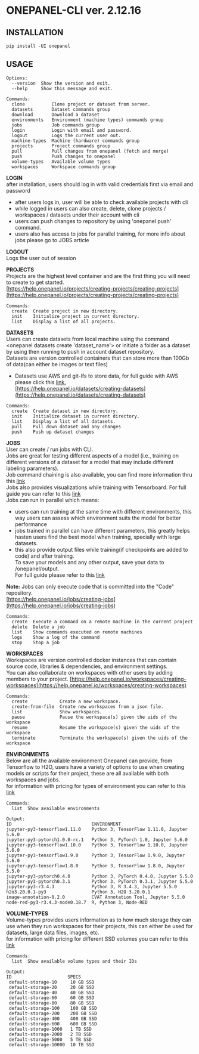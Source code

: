 # ONEPANEL-CLI ver. 2.12.16

## INSTALLATION
```
pip install -UI onepanel
```

## USAGE  
```
Options:  
  --version  Show the version and exit.  
  --help     Show this message and exit.

Commands:  
  clone          Clone project or dataset from server.  
  datasets       Dataset commands group  
  download       Download a dataset  
  environments   Environment (machine types) commands group  
  jobs           Job commands group  
  login          Login with email and password.  
  logout         Logs the current user out.  
  machine-types  Machine (hardware) commands group  
  projects       Project commands group  
  pull           Pull changes from onepanel (fetch and merge)  
  push           Push changes to onepanel  
  volume-types   Available volume types  
  workspaces     Workspace commands group
 ```

**LOGIN**  
after installation, users should log in with valid credentials first via email and password
  - after users logs in, user will be able to check available projects with cli
  - while logged in users can also create, delete, clone projects / workspaces / datasets under their account with cli
  - users can push changes to repository by using 'onepanel push' command.
  - users also has access to jobs for parallel training, for more info about jobs please go to JOBS article

**LOGOUT**  
Logs the user out of session

**PROJECTS**  
Projects are the highest level container and are the first thing you will need to create to get started.  
[https://help.onepanel.io/projects/creating-projects/creating-projects](https://help.onepanel.io/projects/creating-projects/creating-projects)
```
Commands:
  create  Create project in new directory.
  init    Initialize project in current directory.
  list    Display a list of all projects.
```

**DATASETS**  
Users can create datasets from local machine using the command <onepanel datasets create 'dataset_name'> or initiate a folder as a dataset by using <onepanel datasets init> then running <onepanel push> to push in account dataset repository.  
Datasets are version controlled containers that can store more than 100Gb of data(can either be images or text files)
 - Datasets use AWS and git-lfs to store data, for full guide with AWS please click this [link.](https://help.onepanel.io/datasets/creating-datasets-from-aws-s3)  
[https://help.onepanel.io/datasets/creating-datasets](https://help.onepanel.io/datasets/creating-datasets)
```
Commands:
  create  Create dataset in new directory.
  init    Initialize dataset in current directory.
  list    Display a list of all datasets.
  pull    Pull down dataset and any changes
  push    Push up dataset changes
```

**JOBS**  
User can create / run jobs with CLI.  
Jobs are great for testing different aspects of a model (i.e., training on different versions of a dataset for a model that may include different labeling parameters).  
Job command chaining is also available, you can find more information thru this [link](https://help.onepanel.io/jobs/job-command-chaining)  
Jobs also provides visualizations while training with Tensorboard. For full guide you can refer to this [link](https://help.onepanel.io/jobs/tensorboard-visualizations-in-jobs)  
Jobs can run in parallel which means:
  - users can run training at the same time with different environments, this way users can assess which environment suits the model for better performance
  - jobs trained in parallel can have different parameters, this greatly helps hasten users find the best model when training, specially with large datasets.
  - this also provide output files while training(if checkpoints are added to code) and after training.  
  To save your models and any other output, save your data to /onepanel/output.  
  For full guide please refer to this [link](https://help.onepanel.io/jobs/job-output)  


**Note:** Jobs can only execute code that is committed into the "Code" repository.  
[https://help.onepanel.io/jobs/creating-jobs](https://help.onepanel.io/jobs/creating-jobs)
```
Commands:
  create  Execute a command on a remote machine in the current project
  delete  Delete a job
  list    Show commands executed on remote machines
  logs    Show a log of the command
  stop    Stop a job
```

**WORKSPACES**  
Workspaces are version controlled docker instances that can contain source code, libraries & dependencies, and environment settings.    
You can also collaborate on workspaces with other users by adding members to your project.
[https://help.onepanel.io/workspaces/creating-workspaces](https://help.onepanel.io/workspaces/creating-workspaces)
```
Commands:
  create            Create a new workspace.
  create-from-file  Create new workspaces from a json file.
  list              Show workspaces.
  pause             Pause the workspace(s) given the uids of the workspace
  resume            Resume the workspace(s) given the uids of the workspace
  terminate         Terminate the workspace(s) given the uids of the workspace
```

**ENVIRONMENTS**  
Below are all the available environment Onepanel can provide, from Tensorflow to H2O, users have a variety of options to use when creating models or scripts for their project, these are all available with both workspaces and jobs.  
for information with pricing for types of environment you can refer to this [link](https://www.onepanel.io/pricing#compute-storage-pricing)
```
Commands:
  list  Show available environments
  
Output:
ID                              ENVIRONMENT
jupyter-py3-tensorflow1.11.0    Python 3, TensorFlow 1.11.0, Jupyter 5.6.0
jupyter-py3-pytorch1.0.0-rc.1   Python 3, PyTorch 1.0, Jupyter 5.6.0
jupyter-py3-tensorflow1.10.0    Python 3, TensorFlow 1.10.0, Jupyter 5.6.0
jupyter-py3-tensorflow1.9.0     Python 3, TensorFlow 1.9.0, Jupyter 5.6.0
jupyter-py3-tensorflow1.8.0     Python 3, TensorFlow 1.8.0, Jupyter 5.5.0
jupyter-py3-pytorch0.4.0        Python 3, PyTorch 0.4.0, Jupyter 5.5.0
jupyter-py3-pytorch0.3.1        Python 3, PyTorch 0.3.1, Jupyter 5.5.0
jupyter-py3-r3.4.3              Python 3, R 3.4.3, Jupyter 5.5.0
h2o3.20.0.1-py3                 Python 3, H2O 3.20.0.1
image-annotation-0.2.0          CVAT Annotation Tool, Jupyter 5.5.0
node-red-py3-r3.4.3-node0.18.7  R, Python 3, Node-RED
```

**VOLUME-TYPES**  
Volume-types provides users information as to how much storage they can use when they run workspaces for their projects, this can either be used for datasets, large data files, images, etc.  
for information with pricing for different SSD volumes you can refer to this [link](https://www.onepanel.io/pricing#compute-storage-pricing)
```
Commands:
  list  Show available volume types and their IDs

Output:
ID                     SPECS
 default-storage-10     10 GB SSD
 default-storage-20     20 GB SSD
 default-storage-40     40 GB SSD
 default-storage-60     60 GB SSD
 default-storage-80     80 GB SSD
 default-storage-100    100 GB SSD
 default-storage-200    200 GB SSD
 default-storage-400    400 GB SSD
 default-storage-600    600 GB SSD
 default-storage-1000   1 TB SSD
 default-storage-2000   2 TB SSD
 default-storage-5000   5 TB SSD
 default-storage-10000  10 TB SSD
```
